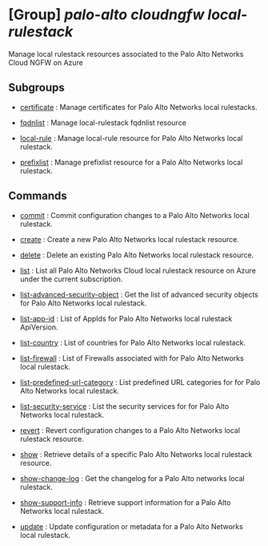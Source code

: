 # [Group] _palo-alto cloudngfw local-rulestack_

Manage local rulestack resources associated to the Palo Alto Networks Cloud NGFW on Azure

## Subgroups

- [certificate](/Commands/palo-alto/cloudngfw/local-rulestack/certificate/readme.md)
: Manage certificates for Palo Alto Networks local rulestacks.

- [fqdnlist](/Commands/palo-alto/cloudngfw/local-rulestack/fqdnlist/readme.md)
: Manage local-rulestack fqdnlist resource

- [local-rule](/Commands/palo-alto/cloudngfw/local-rulestack/local-rule/readme.md)
: Manage local-rule resource for Palo Alto Networks local rulestack.

- [prefixlist](/Commands/palo-alto/cloudngfw/local-rulestack/prefixlist/readme.md)
: Manage prefixlist resource for a Palo Alto Networks local rulestack.

## Commands

- [commit](/Commands/palo-alto/cloudngfw/local-rulestack/_commit.md)
: Commit configuration changes to a Palo Alto Networks local rulestack.

- [create](/Commands/palo-alto/cloudngfw/local-rulestack/_create.md)
: Create a new Palo Alto Networks local rulestack resource.

- [delete](/Commands/palo-alto/cloudngfw/local-rulestack/_delete.md)
: Delete an existing Palo Alto Networks local rulestack resource.

- [list](/Commands/palo-alto/cloudngfw/local-rulestack/_list.md)
: List all Palo Alto Networks Cloud local rulestack resource on Azure under the current subscription.

- [list-advanced-security-object](/Commands/palo-alto/cloudngfw/local-rulestack/_list-advanced-security-object.md)
: Get the list of advanced security objects for Palo Alto Networks local rulestack.

- [list-app-id](/Commands/palo-alto/cloudngfw/local-rulestack/_list-app-id.md)
: List of AppIds for Palo Alto Networks local rulestack ApiVersion.

- [list-country](/Commands/palo-alto/cloudngfw/local-rulestack/_list-country.md)
: List of countries for Palo Alto Networks local rulestack.

- [list-firewall](/Commands/palo-alto/cloudngfw/local-rulestack/_list-firewall.md)
: List of Firewalls associated with for Palo Alto Networks local rulestack.

- [list-predefined-url-category](/Commands/palo-alto/cloudngfw/local-rulestack/_list-predefined-url-category.md)
: List predefined URL categories for for Palo Alto Networks local rulestack.

- [list-security-service](/Commands/palo-alto/cloudngfw/local-rulestack/_list-security-service.md)
: List the security services for for Palo Alto Networks local rulestack.

- [revert](/Commands/palo-alto/cloudngfw/local-rulestack/_revert.md)
: Revert configuration changes to a Palo Alto Networks local rulestack resource.

- [show](/Commands/palo-alto/cloudngfw/local-rulestack/_show.md)
: Retrieve details of a specific Palo Alto Networks local rulestack resource.

- [show-change-log](/Commands/palo-alto/cloudngfw/local-rulestack/_show-change-log.md)
: Get the changelog for a Palo Alto networks local rulestack.

- [show-support-info](/Commands/palo-alto/cloudngfw/local-rulestack/_show-support-info.md)
: Retrieve support information for a Palo Alto Networks local rulestack.

- [update](/Commands/palo-alto/cloudngfw/local-rulestack/_update.md)
: Update configuration or metadata for a Palo Alto Networks local rulestack.
